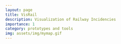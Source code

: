 ```yaml
---
layout: page
title: VisRail
description: Visualization of Railway Incidencies
importance: 1
category: prototypes and tools
img: assets/img/mymap.gif
---
```

